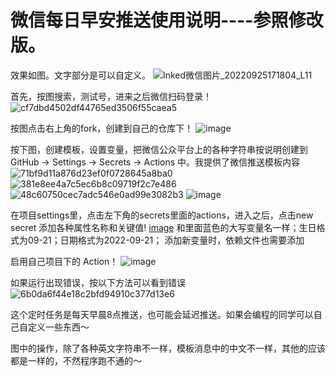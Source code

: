 # 微信每日早安推送使用说明----参照修改版。

效果如图。文字部分是可以自定义。
![Inked微信图片_20220925171804_L11](https://user-images.githubusercontent.com/106228529/192136712-b6a823d8-7d73-4b69-9e2b-1011700720d1.jpg)


首先，按图搜索，测试号，进来之后微信扫码登录！
![cf7dbd4502df44765ed3506f55caea5](https://user-images.githubusercontent.com/9566402/183242272-134e37e7-718d-42dd-9ed7-fca2810e94e6.png)

按图点击右上角的fork，创建到自己的仓库下！
![image](https://user-images.githubusercontent.com/106228529/192136538-da8ce380-0488-4c0b-800e-7db6741edeab.png)



按下图，创建模板，设置变量，把微信公众平台上的各种字符串按说明创建到 GitHub -> Settings -> Secrets -> Actions 中。我提供了微信推送模板内容
![71bf9d11a876d23ef0f0728645a8ba0](https://user-images.githubusercontent.com/9566402/183242301-fd6ab30e-bfe5-4245-b2a9-f690184db307.png)
![381e8ee4a7c5ec6b8c09719f2c7e486](https://user-images.githubusercontent.com/9566402/183242295-4dcf06bb-2083-4883-8745-0af753ca805c.png)
![48c60750cec7adc546e0ad99e3082b3](https://user-images.githubusercontent.com/9566402/183242320-18500adc-14e5-4522-a3ad-ae19cc4479bf.png)
![image](https://user-images.githubusercontent.com/106228529/192136929-1f2c6dda-8390-4838-9c5a-b691c538bce2.png)


在项目settings里，点击左下角的secrets里面的actions，进入之后，点击new secret 添加各种属性名称和关键值!
[image](https://user-images.githubusercontent.com/106228529/192136040-2fa7f06d-ea74-4437-a4fc-4eaa6502e121.png)
和里面蓝色的大写变量名一样；生日格式为09-21；日期格式为2022-09-21；
添加新变量时，依赖文件也需要添加

启用自己项目下的 Action！
![image](https://user-images.githubusercontent.com/106228529/192136176-619f2aa6-e793-4573-8937-2def30c048ec.png)


如果运行出现错误，按以下方法可以看到错误
![6b0da6f44e18c2bfd94910c377d13e6](https://user-images.githubusercontent.com/9566402/183242349-1aa5ada6-2ee7-4cf9-a542-4b2dad88b8fe.png)

这个定时任务是每天早晨8点推送，也可能会延迟推送。如果会编程的同学可以自己自定义一些东西～

图中的操作，除了各种英文字符串不一样，模板消息中的中文不一样，其他的应该都是一样的，不然程序跑不通的～

